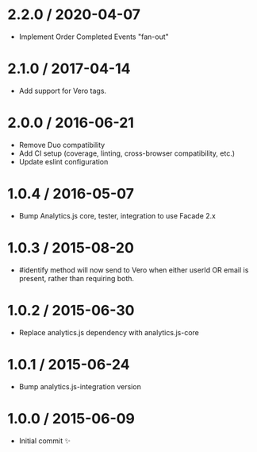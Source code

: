 2.2.0 / 2020-04-07
==================

  * Implement Order Completed Events "fan-out"

2.1.0 / 2017-04-14
==================

  * Add support for Vero tags.

2.0.0 / 2016-06-21
==================

  * Remove Duo compatibility
  * Add CI setup (coverage, linting, cross-browser compatibility, etc.)
  * Update eslint configuration

1.0.4 / 2016-05-07
==================

  * Bump Analytics.js core, tester, integration to use Facade 2.x

1.0.3 / 2015-08-20
==================

  * #identify method will now send to Vero when either userId OR email is present, rather than requiring both.

1.0.2 / 2015-06-30
==================

  * Replace analytics.js dependency with analytics.js-core

1.0.1 / 2015-06-24
==================

  * Bump analytics.js-integration version

1.0.0 / 2015-06-09
==================

  * Initial commit :sparkles:
